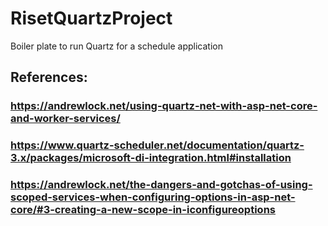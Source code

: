 # RisetQuartzProject

Boiler plate to run Quartz for a schedule application

## References:
### https://andrewlock.net/using-quartz-net-with-asp-net-core-and-worker-services/
### https://www.quartz-scheduler.net/documentation/quartz-3.x/packages/microsoft-di-integration.html#installation
### https://andrewlock.net/the-dangers-and-gotchas-of-using-scoped-services-when-configuring-options-in-asp-net-core/#3-creating-a-new-scope-in-iconfigureoptions
